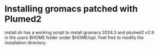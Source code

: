# Installing gromacs patched with Plumed2

install.sh has a working script to install gromacs 2024.3 and plumed2 v2.9 in the users $HOME folder under $HOME/opt. Feel free to modify the installation directory.


